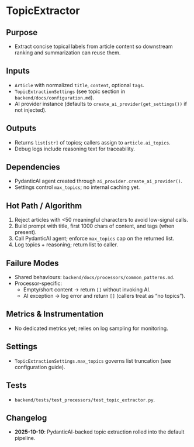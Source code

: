 # TopicExtractor

## Purpose

- Extract concise topical labels from article content so downstream ranking and summarization can reuse them.

## Inputs

- `Article` with normalized `title`, `content`, optional `tags`.
- `TopicExtractionSettings` (see topic section in `backend/docs/configuration.md`).
- AI provider instance (defaults to `create_ai_provider(get_settings())` if not injected).

## Outputs

- Returns `list[str]` of topics; callers assign to `article.ai_topics`.
- Debug logs include reasoning text for traceability.

## Dependencies

- PydanticAI agent created through `ai_provider.create_ai_provider()`.
- Settings control `max_topics`; no internal caching yet.

## Hot Path / Algorithm

1. Reject articles with <50 meaningful characters to avoid low-signal calls.
2. Build prompt with title, first 1000 chars of content, and tags (when present).
3. Call PydanticAI agent; enforce `max_topics` cap on the returned list.
4. Log topics + reasoning; return list to caller.

## Failure Modes

- Shared behaviours: `backend/docs/processors/common_patterns.md`.
- Processor-specific:
  - Empty/short content → return `[]` without invoking AI.
  - AI exception → log error and return `[]` (callers treat as “no topics”).

## Metrics & Instrumentation

- No dedicated metrics yet; relies on log sampling for monitoring.

## Settings

- `TopicExtractionSettings.max_topics` governs list truncation (see configuration guide).

## Tests

- `backend/tests/test_processors/test_topic_extractor.py`.

## Changelog

- **2025-10-10**: PydanticAI-backed topic extraction rolled into the default pipeline.

